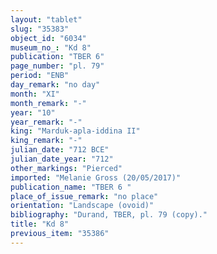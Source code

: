 ```yaml
---
layout: "tablet"
slug: "35383"
object_id: "6034"
museum_no_: "Kd 8"
publication: "TBER 6"
page_number: "pl. 79"
period: "ENB"
day_remark: "no day"
month: "XI"
month_remark: "-"
year: "10"
year_remark: "-"
king: "Marduk-apla-iddina II"
king_remark: "-"
julian_date: "712 BCE"
julian_date_year: "712"
other_markings: "Pierced"
imported: "Melanie Gross (20/05/2017)"
publication_name: "TBER 6 "
place_of_issue_remark: "no place"
orientation: "Landscape (ovoid)"
bibliography: "Durand, TBER, pl. 79 (copy)."
title: "Kd 8"
previous_item: "35386"
---
```

